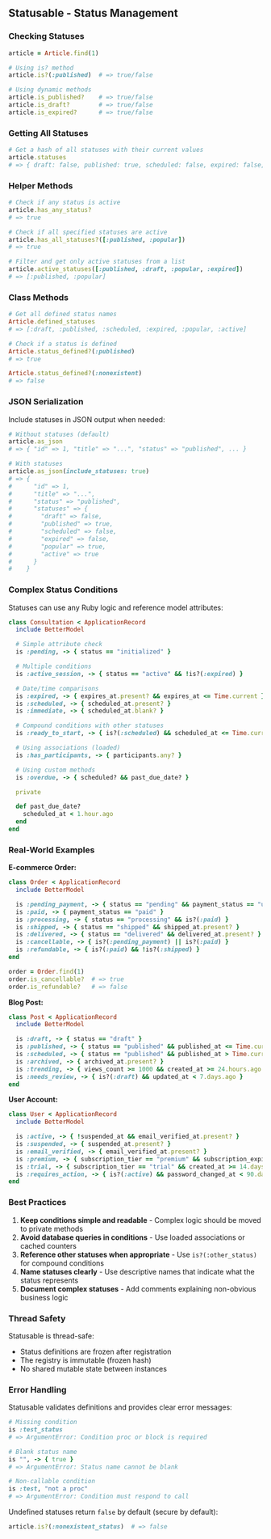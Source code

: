 ## Statusable - Status Management

### Checking Statuses

```ruby
article = Article.find(1)

# Using is? method
article.is?(:published)  # => true/false

# Using dynamic methods
article.is_published?    # => true/false
article.is_draft?        # => true/false
article.is_expired?      # => true/false
```

### Getting All Statuses

```ruby
# Get a hash of all statuses with their current values
article.statuses
# => { draft: false, published: true, scheduled: false, expired: false, popular: true, active: true }
```

### Helper Methods

```ruby
# Check if any status is active
article.has_any_status?
# => true

# Check if all specified statuses are active
article.has_all_statuses?([:published, :popular])
# => true

# Filter and get only active statuses from a list
article.active_statuses([:published, :draft, :popular, :expired])
# => [:published, :popular]
```

### Class Methods

```ruby
# Get all defined status names
Article.defined_statuses
# => [:draft, :published, :scheduled, :expired, :popular, :active]

# Check if a status is defined
Article.status_defined?(:published)
# => true

Article.status_defined?(:nonexistent)
# => false
```

### JSON Serialization

Include statuses in JSON output when needed:

```ruby
# Without statuses (default)
article.as_json
# => { "id" => 1, "title" => "...", "status" => "published", ... }

# With statuses
article.as_json(include_statuses: true)
# => {
#      "id" => 1,
#      "title" => "...",
#      "status" => "published",
#      "statuses" => {
#        "draft" => false,
#        "published" => true,
#        "scheduled" => false,
#        "expired" => false,
#        "popular" => true,
#        "active" => true
#      }
#    }
```

### Complex Status Conditions

Statuses can use any Ruby logic and reference model attributes:

```ruby
class Consultation < ApplicationRecord
  include BetterModel

  # Simple attribute check
  is :pending, -> { status == "initialized" }

  # Multiple conditions
  is :active_session, -> { status == "active" && !is?(:expired) }

  # Date/time comparisons
  is :expired, -> { expires_at.present? && expires_at <= Time.current }
  is :scheduled, -> { scheduled_at.present? }
  is :immediate, -> { scheduled_at.blank? }

  # Compound conditions with other statuses
  is :ready_to_start, -> { is?(:scheduled) && scheduled_at <= Time.current }

  # Using associations (loaded)
  is :has_participants, -> { participants.any? }

  # Using custom methods
  is :overdue, -> { scheduled? && past_due_date? }

  private

  def past_due_date?
    scheduled_at < 1.hour.ago
  end
end
```

### Real-World Examples

**E-commerce Order:**

```ruby
class Order < ApplicationRecord
  include BetterModel

  is :pending_payment, -> { status == "pending" && payment_status == "unpaid" }
  is :paid, -> { payment_status == "paid" }
  is :processing, -> { status == "processing" && is?(:paid) }
  is :shipped, -> { status == "shipped" && shipped_at.present? }
  is :delivered, -> { status == "delivered" && delivered_at.present? }
  is :cancellable, -> { is?(:pending_payment) || is?(:paid) }
  is :refundable, -> { is?(:paid) && !is?(:shipped) }
end

order = Order.find(1)
order.is_cancellable?  # => true
order.is_refundable?   # => false
```

**Blog Post:**

```ruby
class Post < ApplicationRecord
  include BetterModel

  is :draft, -> { status == "draft" }
  is :published, -> { status == "published" && published_at <= Time.current }
  is :scheduled, -> { status == "published" && published_at > Time.current }
  is :archived, -> { archived_at.present? }
  is :trending, -> { views_count >= 1000 && created_at >= 24.hours.ago }
  is :needs_review, -> { is?(:draft) && updated_at < 7.days.ago }
end
```

**User Account:**

```ruby
class User < ApplicationRecord
  include BetterModel

  is :active, -> { !suspended_at && email_verified_at.present? }
  is :suspended, -> { suspended_at.present? }
  is :email_verified, -> { email_verified_at.present? }
  is :premium, -> { subscription_tier == "premium" && subscription_expires_at > Time.current }
  is :trial, -> { subscription_tier == "trial" && created_at >= 14.days.ago }
  is :requires_action, -> { is?(:active) && password_changed_at < 90.days.ago }
end
```

### Best Practices

1. **Keep conditions simple and readable** - Complex logic should be moved to private methods
2. **Avoid database queries in conditions** - Use loaded associations or cached counters
3. **Reference other statuses when appropriate** - Use `is?(:other_status)` for compound conditions
4. **Name statuses clearly** - Use descriptive names that indicate what the status represents
5. **Document complex statuses** - Add comments explaining non-obvious business logic

### Thread Safety

Statusable is thread-safe:
- Status definitions are frozen after registration
- The registry is immutable (frozen hash)
- No shared mutable state between instances

### Error Handling

Statusable validates definitions and provides clear error messages:

```ruby
# Missing condition
is :test_status
# => ArgumentError: Condition proc or block is required

# Blank status name
is "", -> { true }
# => ArgumentError: Status name cannot be blank

# Non-callable condition
is :test, "not a proc"
# => ArgumentError: Condition must respond to call
```

Undefined statuses return `false` by default (secure by default):

```ruby
article.is?(:nonexistent_status)  # => false
```

